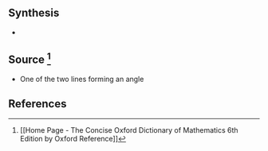## Synthesis
- 
## Source [^1]
- One of the two lines forming an angle
## References

[^1]: [[Home Page - The Concise Oxford Dictionary of Mathematics 6th Edition by Oxford Reference]]